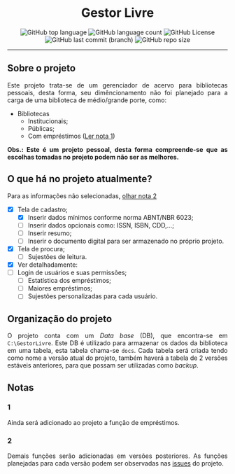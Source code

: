 <div align="center">

# Gestor Livre

![GitHub top language](https://img.shields.io/github/languages/top/MauricioPaivadaSilva/GestorLivre) ![GitHub language count](https://img.shields.io/github/languages/count/MauricioPaivadaSilva/GestorLivre) ![GitHub License](https://img.shields.io/github/license/MauricioPaivadaSilva/GestorLivre) ![GitHub last commit (branch)](https://img.shields.io/github/last-commit/MauricioPaivadaSilva/GestorLivre/main) ![GitHub repo size](https://img.shields.io/github/repo-size/MauricioPaivadaSilva/GestorLivre)


</div>

---

<div align="justify">

## Sobre o projeto

Este projeto trata-se de um gerenciador de acervo para bibliotecas pessoais, desta forma, seu dimêncionamento não foi planejado para a carga de uma biblioteca de médio/grande porte, como:
- Bibliotecas
  - Institucionais;
  - Públicas;
  - Com empréstimos ([Ler nota 1](#1))

**Obs.: Este é um projeto pessoal, desta forma compreende-se que as escolhas tomadas no projeto podem não ser as melhores.**

## O que há no projeto atualmente?

Para as informações não selecionadas, [olhar nota 2](#2)

- [x] Tela de cadastro;
  - [x] Inserir dados mínimos conforme norma ABNT/NBR 6023;
  - [ ] Inserir dados opcionais como: ISSN, ISBN, CDD,...;
  - [ ] Inserir resumo;
  - [ ] Inserir o documento digital para ser armazenado no próprio projeto.
- [x] Tela de procura;
  - [ ] Sujestões de leitura.
- [x] Ver detalhadamente:
- [ ] Login de usuários e suas permissões;
  - [ ] Estatística dos empréstimos;
  - [ ] Maiores empréstimos;
  - [ ] Sujestões personalizadas para cada usuário.

## Organização do projeto

O projeto conta com um _Data base_ (DB), que encontra-se em `C:\GestorLivre`. Este DB é utilizado para armazenar os dados da biblioteca em uma tabela, esta tabela chama-se `docs`. Cada tabela será criada tendo como nome a versão atual do projeto, também haverá a tabela de 2 versões estáveis anteriores, para que possam ser utilizadas como _backup_.

## Notas

### 1
Ainda será adicionado ao projeto a função de empréstimos.

### 2
Demais funções serão adicionadas em versões posteriores. As funções planejadas para cada versão podem ser observadas nas [issues](https://github.com/MauricioPaivadaSilva/GestorLivre/issues) do projeto.

</div>